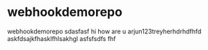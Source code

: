 # webhookdemorepo
webhookdemorepo
sdasfasf
hi how are u
arjun123treyherhdrhdfhfd
askfdsajkfhasklfhlsakhgl
asfsfsdfs
fhf
